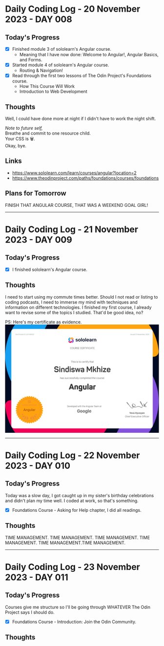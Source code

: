 # Daily Coding Log - 20 November 2023 - DAY 008

## Today's Progress

- [x] Finished module 3 of sololearn's Angular course.
   - Meaning that I have now done: Welcome to Angular!, Angular Basics, and Forms.
- [x] Started module 4 of sololearn's Angular course.
   - Routing & Navigation!
- [x] Read through the first two lessons of The Odin Project's Foundations course.
   - How This Course Will Work
   - Introduction to Web Development

## Thoughts

Well, I could have done more at night if I didn't have to work the night shift. 

_Note to future self,_\
Breathe and commit to one resource child.\
Your CSS is 🗑️.\
Okay, bye.

## Links

- https://www.sololearn.com/learn/courses/angular?location=2
- https://www.theodinproject.com/paths/foundations/courses/foundations

## Plans for Tomorrow

FINISH THAT ANGULAR COURSE, THAT WAS A WEEKEND GOAL GIRL!

---
# Daily Coding Log - 21 November 2023 - DAY 009
## Today's Progress

- [x] I finished sololearn's Angular course.

## Thoughts

I need to start using my commute times better. Should I not read or listing to coding podcasts, I need to immerse my mind with techniques and information on different technologies.
I finished my first course, I already want to revise some of the topics I studied. That'd be good idea, no?

PS: Here's my certificate as evidence.
![my first coding certificate](../../assets/certificates/sololearn-angular.jpg)

---
# Daily Coding Log - 22 November 2023 - DAY 010
## Today's Progress

Today was a slow day, I got caught up in my sister's birthday celebrations and didn't plan my time well. I coded at work, so that's something.
- [x] Foundations Course - Asking for Help chapter, I did all readings.

## Thoughts

TIME MANAGEMENT. TIME MANAGEMENT. TIME MANAGEMENT. TIME MANAGEMENT. TIME MANAGEMENT.TIME MANAGEMENT.

---
# Daily Coding Log - 23 November 2023 - DAY 011
## Today's Progress

Courses give me structure so I'll be going through WHATEVER The Odin Project says I should do.
- [x] Foundations Course - Introduction: Join the Odin Community.

## Thoughts

